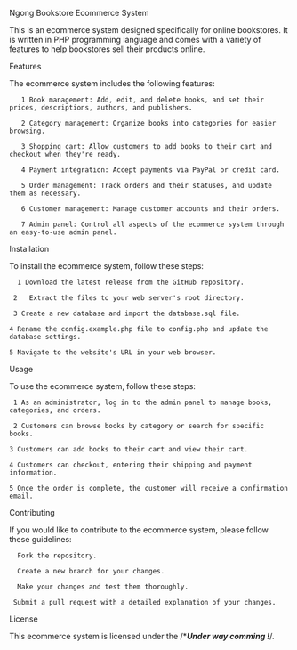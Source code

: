 Ngong Bookstore Ecommerce System

This is an ecommerce system designed specifically for online bookstores. It is written in PHP programming language and comes with a variety of features to help bookstores sell their products online.


Features

The ecommerce system includes the following features:

       1 Book management: Add, edit, and delete books, and set their prices, descriptions, authors, and publishers.
       
       2 Category management: Organize books into categories for easier browsing.
       
       3 Shopping cart: Allow customers to add books to their cart and checkout when they're ready.
       
       4 Payment integration: Accept payments via PayPal or credit card.
       
       5 Order management: Track orders and their statuses, and update them as necessary.
       
       6 Customer management: Manage customer accounts and their orders.
       
       7 Admin panel: Control all aspects of the ecommerce system through an easy-to-use admin panel.
       
    
Installation

To install the ecommerce system, follow these steps:

      1 Download the latest release from the GitHub repository.
    
     2   Extract the files to your web server's root directory.
   
     3 Create a new database and import the database.sql file.
   
    4 Rename the config.example.php file to config.php and update the database settings.
   
    5 Navigate to the website's URL in your web browser.
    
    
Usage

To use the ecommerce system, follow these steps:


     1 As an administrator, log in to the admin panel to manage books, categories, and orders.
     
     2 Customers can browse books by category or search for specific books.
     
    3 Customers can add books to their cart and view their cart.
    
    4 Customers can checkout, entering their shipping and payment information.
    
    5 Once the order is complete, the customer will receive a confirmation email.
    
    
Contributing

If you would like to contribute to the ecommerce system, please follow these guidelines:


      Fork the repository.
      
      Create a new branch for your changes.
      
      Make your changes and test them thoroughly.
      
     Submit a pull request with a detailed explanation of your changes.
     
License

This ecommerce system is licensed under the /****Under way comming !***/.

